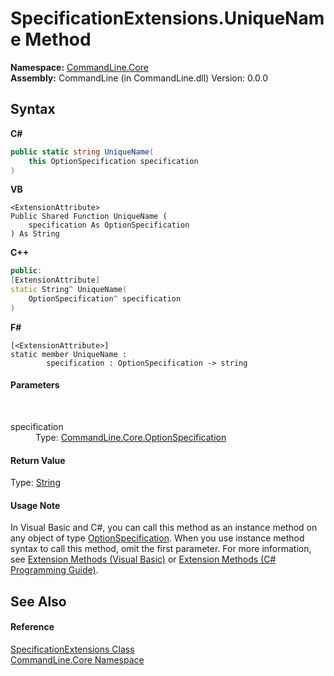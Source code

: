 # SpecificationExtensions.UniqueName Method 
 

**Namespace:**&nbsp;<a href="N_CommandLine_Core">CommandLine.Core</a><br />**Assembly:**&nbsp;CommandLine (in CommandLine.dll) Version: 0.0.0

## Syntax

**C#**<br />
``` C#
public static string UniqueName(
	this OptionSpecification specification
)
```

**VB**<br />
``` VB
<ExtensionAttribute>
Public Shared Function UniqueName ( 
	specification As OptionSpecification
) As String
```

**C++**<br />
``` C++
public:
[ExtensionAttribute]
static String^ UniqueName(
	OptionSpecification^ specification
)
```

**F#**<br />
``` F#
[<ExtensionAttribute>]
static member UniqueName : 
        specification : OptionSpecification -> string 

```


#### Parameters
&nbsp;<dl><dt>specification</dt><dd>Type: <a href="T_CommandLine_Core_OptionSpecification">CommandLine.Core.OptionSpecification</a><br /></dd></dl>

#### Return Value
Type: <a href="https://docs.microsoft.com/dotnet/api/system.string" target="_blank">String</a>

#### Usage Note
In Visual Basic and C#, you can call this method as an instance method on any object of type <a href="T_CommandLine_Core_OptionSpecification">OptionSpecification</a>. When you use instance method syntax to call this method, omit the first parameter. For more information, see <a href="https://docs.microsoft.com/dotnet/visual-basic/programming-guide/language-features/procedures/extension-methods">Extension Methods (Visual Basic)</a> or <a href="https://docs.microsoft.com/dotnet/csharp/programming-guide/classes-and-structs/extension-methods">Extension Methods (C# Programming Guide)</a>.

## See Also


#### Reference
<a href="T_CommandLine_Core_SpecificationExtensions">SpecificationExtensions Class</a><br /><a href="N_CommandLine_Core">CommandLine.Core Namespace</a><br />